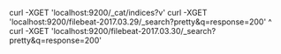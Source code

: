   curl -XGET 'localhost:9200/_cat/indices?v'
  curl -XGET 'localhost:9200/filebeat-2017.03.29/_search?pretty&q=response=200' ^
  curl -XGET 'localhost:9200/filebeat-2017.03.30/_search?pretty&q=response=200'
